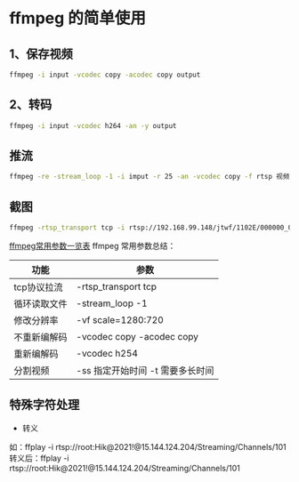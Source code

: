 # ffmpeg 的简单使用

## 1、保存视频

```bash
ffmpeg -i input -vcodec copy -acodec copy output
```

## 2、转码

```bash
ffmpeg -i input -vcodec h264 -an -y output
```

## 推流

```bash
ffmpeg -re -stream_loop -1 -i imput -r 25 -an -vcodec copy -f rtsp 视频流地址
```

## 截图

```bash
ffmpeg -rtsp_transport tcp -i rtsp://192.168.99.148/jtwf/1102E/000000_001 -vf scale=1920:1080 -r 1 -vframes 1 -an -vcodec mjpeg 000000_001.jpg
```

[ffmpeg常用参数一览表](https://www.cnblogs.com/mwl523/p/10856633.html)
ffmpeg 常用参数总结：

|功能|参数|
|----|---|
|tcp协议拉流|-rtsp_transport tcp|
|循环读取文件|-stream_loop -1|
|修改分辨率|-vf scale=1280:720|
|不重新编解码|-vcodec copy -acodec copy|
|重新编解码|-vcodec h254|
|分割视频|-ss 指定开始时间 -t 需要多长时间|

## 特殊字符处理

- 转义

如：ffplay -i rtsp://root:Hik@2021!@15.144.124.204/Streaming/Channels/101
转义后：ffplay -i rtsp://root:Hik\@2021\!@15.144.124.204/Streaming/Channels/101